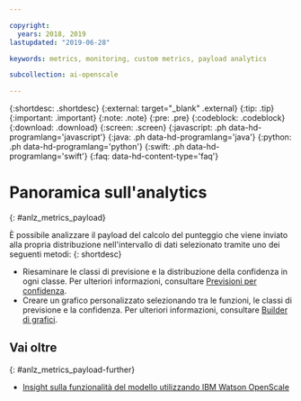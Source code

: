 ```yaml
---

copyright:
  years: 2018, 2019
lastupdated: "2019-06-28"

keywords: metrics, monitoring, custom metrics, payload analytics

subcollection: ai-openscale

---
```


{:shortdesc: .shortdesc}
{:external: target="_blank" .external}
{:tip: .tip}
{:important: .important}
{:note: .note}
{:pre: .pre}
{:codeblock: .codeblock}
{:download: .download}
{:screen: .screen}
{:javascript: .ph data-hd-programlang='javascript'}
{:java: .ph data-hd-programlang='java'}
{:python: .ph data-hd-programlang='python'}
{:swift: .ph data-hd-programlang='swift'}
{:faq: data-hd-content-type='faq'}




# Panoramica sull'analytics
{: #anlz_metrics_payload}

È possibile analizzare il payload del calcolo del punteggio che viene inviato alla propria distribuzione nell'intervallo di dati selezionato tramite uno dei seguenti metodi:
{: shortdesc}

- Riesaminare le classi di previsione e la distribuzione della confidenza in ogni classe. Per ulteriori informazioni, consultare [Previsioni per confidenza](https://test.cloud.ibm.com/docs/services/ai-openscale?topic=ai-openscale-anlz_metrics_payload).
- Creare un grafico personalizzato selezionando tra le funzioni, le classi di previsione e la confidenza. Per ulteriori informazioni, consultare [Builder di grafici](https://test.cloud.ibm.com/docs/services/ai-openscale?topic=ai-openscale-chart_builder).

## Vai oltre
{: #anlz_metrics_payload-further}

- [Insight sulla funzionalità del modello utilizzando IBM Watson OpenScale](https://medium.com/trusted-ai/model-behavioural-insights-using-ibm-watson-openscale-f8bcd2311f4e)

